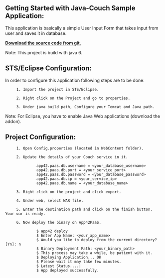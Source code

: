 Getting Started with Java-Couch Sample Application:
----------------------------------------------------

This application is basically a simple User Input Form that takes input from user and saves it in database.

<b>[Download the source code from git.](https://github.com/shephertz/App42_PaaS_SampleApps/archive/master.zip)</b>

Note: This project is build with java 6.

STS/Eclipse Configuration:
---------------------------

In order to configure this application following steps are to be done:

         1. Import the project in STS/Eclipse.

         2. Right click on the Project and go to properties.

         3. Under java build path, Configure your Tomcat and Java path.
		 
Note: For Eclipse, you have to enable Java Web applications (download the addon).


Project Configuration:
--------------------------

         1. Open Config.properties (located in WebContent folder).

         2. Update the details of your Couch service in it.

                  app42.paas.db.username = <your_database_username>
                  app42.paas.db.port = <your_service_port>
                  app42.paas.db.password = <your_database_password>
                  app42.paas.db.ip = <your_service_ip>
                  app42.paas.db.name = <your_database_name>

         3. Right click on the project and click export.
         
         4. Under web, select WAR file.
         
         5. Enter the destination path and click on the finish button. Your war is ready.
         
         6. Now deploy the binary on App42PaaS.
        
                  $ app42 deploy
                  $ Enter App Name: <your_app_name>
                  $ Would you like to deploy from the current directory? [Yn]: n
                  $ Binary Deployment Path: <your_binary_path>
                  $ This process may take a while, be patient with it.
                  $ Deploying Application... OK
                  $ Please wait it may take few minutes.
                  $ Latest Status....|
                  $ App deployed successfully.




